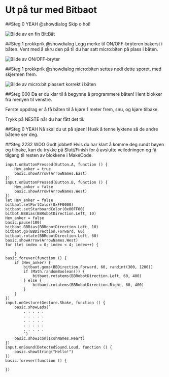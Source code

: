 # Ut på tur med Bitbaot

##Steg 0 YEAH @showdialog
Skip o hoi!  

![Bilde av en fin Bit:Båt](https://d14xnrffmhx4ml.cloudfront.net/1678200552/bitbaat.JPG )



##Steg 1 prokkprik @showdialog
Legg merke til ON/OFF-bryteren bakerst i båten. Vent med å skru den på til du har satt micro:biten på plass i båten. 

![Bilde av ON/OFF-bryter](https://d14xnrffmhx4ml.cloudfront.net/1678200550/bitbaat-av-paa.JPG)

##Steg 1 prokkprik @showdialog
micro:biten settes nedi dette sporet, med skjermen frem. 

![Bilde av micro:bit plassert korrekt i båten](https://d14xnrffmhx4ml.cloudfront.net/1678200553/bitbaat-slot.JPG)


##Steg 000 
Da er du klar til å begynne å programmere båten! Hent blokker fra menyen til venstre.

Første oppdrag er å få båten til å kjøre 1 meter frem, snu, og kjøre tilbake.

Trykk på NESTE når du har fått det til.

##Steg 0 YEAH
Nå skal du ut på sjøen! Husk å tenne lyktene så de andre båtene ser deg.


##Steg 2232 WOO
Godt jobbet! Hvis du har klart å komme deg rundt bøyen og tilbake, kan du trykke på Slutt/Finish for å avslutte veiledningen og få tilgang til resten av blokkene i MakeCode.



```ghost
input.onButtonPressed(Button.A, function () {
    Hev_anker = true
    basic.showArrow(ArrowNames.East)
})
input.onButtonPressed(Button.B, function () {
    Hev_anker = false
    basic.showArrow(ArrowNames.West)
})
let Hev_anker = false
bitbaot.setPortColor(0xFF0000)
bitbaot.setStarboardColor(0x00FF00)
bitbot.BBBias(BBRobotDirection.Left, 10)
Hev_anker = false
basic.pause(100)
bitbaot.BBBias(BBRobotDirection.Left, 10)
bitbaot.go(BBDirection.Forward, 60)
bitbaot.rotate(BBRobotDirection.Left, 60)
basic.showArrow(ArrowNames.West)
for (let index = 0; index < 4; index++) {
    	
    }
basic.forever(function () {
    if (Hev_anker) {
        bitbaot.goms(BBDirection.Forward, 60, randint(300, 1200))
        if (Math.randomBoolean()) {
            bitbaot.rotatems(BBRobotDirection.Left, 60, 400)
        } else {
            bitbaot.rotatems(BBRobotDirection.Right, 60, 400)
        }
    }
})
input.onGesture(Gesture.Shake, function () {
    basic.showLeds(`
        . . . . .
        . . . . .
        . . . . .
        . . . . .
        . . . . .
        `)
    basic.showIcon(IconNames.Heart)
})
input.onSound(DetectedSound.Loud, function () {
    basic.showString("Hello!")
})
basic.forever(function () {
	
})
```